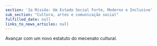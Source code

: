 ```yaml
---
section: '2a Missão: Um Estado Social Forte, Moderno e Inclusivo'
sub_section: "Cultura, artes e comunicação social"
fulfilled_date: null
links_to_news_articles: null
---
```


Avançar com um novo estatuto do mecenato cultural.